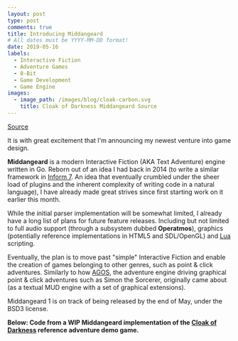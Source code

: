 ```yaml
---
layout: post
type: post
comments: true
title: Introducing Middangeard
# All dates must be YYYY-MM-DD format!
date: 2019-05-16
labels:
  - Interactive Fiction
  - Adventure Games
  - 8-Bit
  - Game Development
  - Game Engine
images:
  - image_path: /images/blog/cloak-carbon.svg
    title: Cloak of Darkness Middangeard Source
---
```


<a href="https://github.com/middangeard-fiction/middangeard"><i class="large github icon"></i>Source</a>

It is with great excitement that I'm announcing my newest venture into game design.

**Middangeard** is a modern Interactive Fiction (AKA Text Adventure) engine written in Go.
Reborn out of an idea I had back in 2014 (to write a similar framework in 
[Inform 7](http://inform7.com/). An idea that eventually crumbled under 
the sheer load of plugins and the inherent complexity of writing code in a natural language),
I have already made great strives since first starting work on it earlier this month.

While the initial parser implementation will be somewhat limited, I already have a long list of
plans for future feature releases.
Including but not limited to 
full audio support (through a subsystem dubbed **Operatmos**), graphics (potentially reference implementations in HTML5 and SDL/OpenGL)
and [Lua](www.lua.org) scripting.

Eventually, the plan is to move past "simple" Interactive Fiction and enable the creation
of games belonging to other genres, such as point & click adventures. Similarly
to how [AGOS](https://wiki.scummvm.org/index.php/AGOS), the adventure engine driving graphical point & click adventures such as Simon the Sorcerer,
originally came about (as a textual MUD engine with a set of graphical extensions).

Middangeard 1 is on track of being released by the end of May, under the BSD3 license.

**Below: Code from a WIP Middangeard implementation of the [Cloak of Darkness](http://www.firthworks.com/roger/cloak/) reference adventure demo game.**
